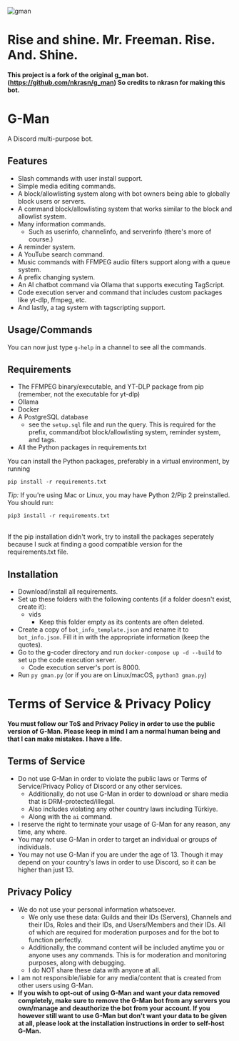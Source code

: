![gman](https://github.com/user-attachments/assets/f0f40d23-6de0-4ab3-b185-be5c4d32c812)
# Rise and shine. Mr. Freeman. Rise. And. Shine.
**This project is a fork of the original g_man bot. (https://github.com/nkrasn/g_man) So credits to nkrasn for making this bot.**

# G-Man
A Discord multi-purpose bot.

## Features
* Slash commands with user install support.
* Simple media editing commands.
* A block/allowlisting system along with bot owners being able to globally block users or servers.
* A command block/allowlisting system that works similar to the block and allowlist system.
* Many information commands.
  * Such as userinfo, channelinfo, and serverinfo (there's more of course.)
* A reminder system.
* A YouTube search command.
* Music commands with FFMPEG audio filters support along with a queue system.
* A prefix changing system.
* An AI chatbot command via Ollama that supports executing TagScript.
* Code execution server and command that includes custom packages like yt-dlp, ffmpeg, etc.
* And lastly, a tag system with tagscripting support.

## Usage/Commands
You can now just type `g-help` in a channel to see all the commands.

## Requirements
* The FFMPEG binary/executable, and YT-DLP package from pip (remember, not the executable for yt-dlp)
* Ollama
* Docker
* A PostgreSQL database
  * see the `setup.sql` file and run the query. This is required for the prefix, command/bot block/allowlisting system, reminder system, and tags.
* All the Python packages in requirements.txt

You can install the Python packages, preferably in a virtual environment, by running
```
pip install -r requirements.txt
```

*Tip:* If you're using Mac or Linux, you may have Python 2/Pip 2 preinstalled. You should run:
```
pip3 install -r requirements.txt
```
<br> If the pip installation didn't work, try to install the packages seperately because I suck at finding a good compatible version for the requirements.txt file.
## Installation
* Download/install all requirements.
* Set up these folders with the following contents (if a folder doesn't exist, create it):
  * vids
    * Keep this folder empty as its contents are often deleted.
* Create a copy of `bot_info_template.json` and rename it to `bot_info.json`. Fill it in with the appropriate information (keep the quotes).
* Go to the g-coder directory and run `docker-compose up -d --build` to set up the code execution server.
  * Code execution server's port is 8000.
* Run `py gman.py` (or if you are on Linux/macOS, `python3 gman.py`)
# Terms of Service & Privacy Policy
**You must follow our ToS and Privacy Policy in order to use the public version of G-Man. Please keep in mind I am a normal human being and that I can make mistakes. I have a life.**
## Terms of Service
* Do not use G-Man in order to violate the public laws or Terms of Service/Privacy Policy of Discord or any other services.
  * Additionally, do not use G-Man in order to download or share media that is DRM-protected/illegal.
  * Also includes violating any other country laws including Türkiye.
  * Along with the `ai` command.
* I reserve the right to terminate your usage of G-Man for any reason, any time, any where.
* You may not use G-Man in order to target an individual or groups of individuals.
* You may not use G-Man if you are under the age of 13. Though it may depend on your country's laws in order to use Discord, so it can be higher than just 13.
## Privacy Policy
* We do not use your personal information whatsoever.
  * We only use these data: Guilds and their IDs (Servers), Channels and their IDs, Roles and their IDs, and Users/Members and their IDs. All of which are required for moderation purposes and for the bot to function perfectly.
  * Additionally, the command content will be included anytime you or anyone uses any commands. This is for moderation and monitoring purposes, along with debugging.
  * I do NOT share these data with anyone at all.
* I am not responsible/liable for any media/content that is created from other users using G-Man.
* **If you wish to opt-out of using G-Man and want your data removed completely, make sure to remove the G-Man bot from any servers you own/manage and deauthorize the bot from your account. If you however still want to use G-Man but don't want your data to be given at all, please look at the installation instructions in order to self-host G-Man.**

